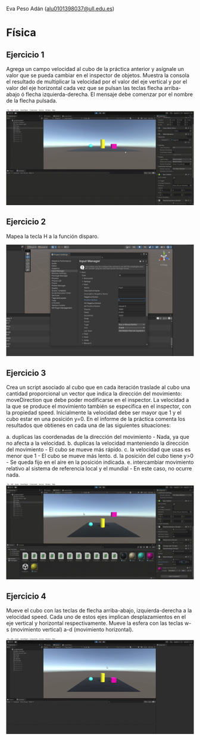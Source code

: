 Eva Peso Adán (alu0101398037@ull.edu.es)
# Física
## Ejercicio 1
Agrega un campo velocidad al cubo de la práctica anterior y asígnale un valor que se pueda cambiar en el inspector de objetos. Muestra la consola el resultado de multiplicar la velocidad por el valor del eje vertical y por el valor del eje horizontal cada vez que se pulsan las teclas flecha arriba-abajo ó flecha izquierda-derecha. El mensaje debe comenzar por el nombre de la flecha pulsada.

![Pic](img/ejercicio1.gif)

## Ejercicio 2
Mapea la tecla H a la función disparo.

![Pic](img/ejercicio2.png)

## Ejercicio 3

Crea un script asociado al cubo que en cada iteración traslade al cubo una cantidad proporcional un vector que indica la dirección del movimiento: moveDirection que debe poder modificarse en el inspector.  La velocidad a la que se produce el movimiento también se especifica en el inspector, con la propiedad speed. Inicialmente la velocidad debe ser mayor que 1 y el cubo estar en una posición y=0. En el informe de la práctica comenta los resultados que obtienes en cada una de las siguientes situaciones:

a. duplicas las coordenadas de la dirección del movimiento - Nada, ya que no afecta a la velocidad.
b. duplicas la velocidad manteniendo la dirección del movimiento - El cubo se mueve más rápido.
c. la velocidad que usas es menor que 1 - El cubo se mueve más lento.
d. la posición del cubo tiene y>0 - Se queda fijo en el aire en la posición indicada.
e. intercambiar movimiento relativo al sistema de referencia local y el mundial - En este caso, no ocurre nada.

![Pic](img/ejercicio3.gif)

## Ejercicio 4
Mueve el cubo con las teclas de flecha arriba-abajo, izquierda-derecha a la velocidad speed. Cada uno de estos ejes implican desplazamientos en el eje vertical y horizontal respectivamente. Mueve la esfera con las teclas w-s (movimiento vertical) a-d (movimiento horizontal).

![Pic](img/ejercicio4.gif)
